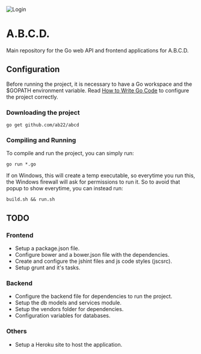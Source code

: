 ![Login](http://i.imgur.com/esdXYyA.png)

# A.B.C.D.

Main repository for the Go web API and frontend applications for A.B.C.D.

## Configuration

Before running the project, it is necessary to have a Go workspace and the
$GOPATH environment variable. Read [How to Write Go Code](https://golang.org/doc/code.html)
to configure the project correctly.

### Downloading the project

```shell
go get github.com/ab22/abcd
```

### Compiling and Running

To compile and run the project, you can simply run:

```shell
go run *.go
```

If on Windows, this will create a temp executable, so everytime you run this,
the Windows firewall will ask for permissions to run it. So to avoid that popup
to show everytime, you can instead run:

```shell
build.sh && run.sh
```

## TODO

### Frontend

* Setup a package.json file.
* Configure bower and a bower.json file with the dependencies.
* Create and configure the jshint files and js code styles (jscsrc).
* Setup grunt and it's tasks.

### Backend

* Configure the backend file for dependencies to run the project.
* Setup the db models and services module.
* Setup the vendors folder for dependencies.
* Configuration variables for databases.

### Others

* Setup a Heroku site to host the application.

